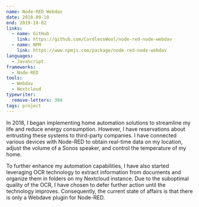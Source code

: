 ```yaml
---
name: Node-RED Webdav
date: 2018-09-18
end: 2019-10-02
links:
  - name: GitHub
    link: https://github.com/CordlessWool/node-red-node-webdav
  - name: NPM
    link: https://www.npmjs.com/package/node-red-node-webdav
languages:
  - JavaScript
frameworks:
  - Node-RED
tools:
  - Webdav
  - Nextcloud
typewriter:
  remove-letters: 394
tags: project
---
```


In 2018, I began implementing home automation solutions to streamline my life and reduce energy consumption. However, I have reservations about entrusting these systems to third-party companies. I have connected various devices with Node-RED to obtain real-time data on my location, adjust the volume of a Sonos speaker, and control the temperature of my home.

To further enhance my automation capabilities, I have also started leveraging OCR technology to extract information from documents and organize them in folders on my Nextcloud instance. Due to the suboptimal quality of the OCR, I have chosen to defer further action until the technology improves. Consequently, the current state of affairs is that there is only a Webdave plugin for Node-RED.
